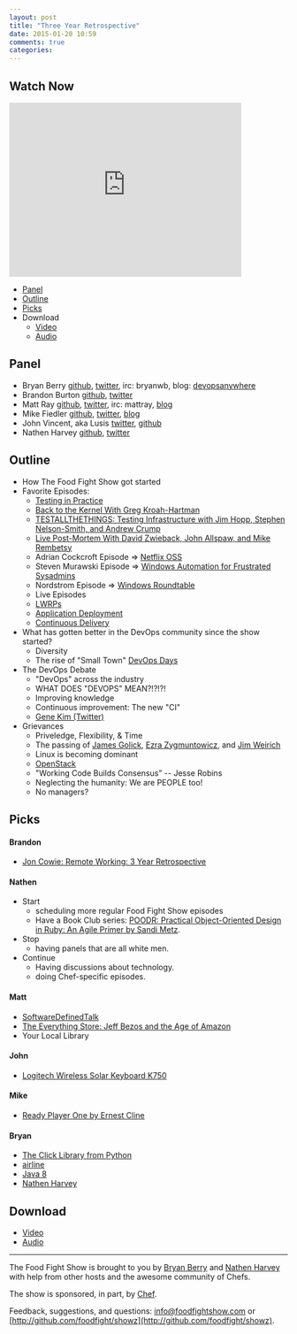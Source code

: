 ```yaml
---
layout: post
title: "Three Year Retrospective"
date: 2015-01-20 10:59
comments: true
categories:
---
```


Watch Now
-----
<iframe width="420" height="315" src="http://www.youtube.com/embed/o4Qz1mHTpE4" frameborder="0" allowfullscreen></iframe>

* [Panel](http://foodfightshow.org/2015/01/three-year-retropective.html#panel)
* [Outline](http://foodfightshow.org/2015/01/three-year-retropective.html#outline)
* [Picks](http://foodfightshow.org/2015/01/three-year-retropective.html#picks)
* Download
  * [Video](http://youtu.be/o4Qz1mHTpE4)
  * [Audio](http://traffic.libsyn.com/foodfight/FoodFightShow86-ThreeYearRetrospective.mp3)

Panel<a name="panel"></a>
-----
* Bryan Berry [github](http://github.com/bryanwb), [twitter](http://twitter.com/bryanwb), irc: bryanwb, blog: [devopsanywhere](http://devopsanywhere.blogspot.com)
* Brandon Burton [github](http://github.com/solarce), [twitter](https://twitter.com/solarce)
* Matt Ray [github](http://github.com/mattray), [twitter](http://twitter.com/mattray), irc: mattray, [blog](http://www.leastresistance.net/)
* Mike Fiedler [github](http://github.com/miketheman), [twitter](http://twitter.com/mikefiedler), [blog](http://www.miketheman.net)
* John Vincent, aka Lusis [twitter](https://twitter.com/#!/lusis), [github](https://github.com/lusis)
* Nathen Harvey [github](http://github.com/nathenharvey), [twitter](http://twitter.com/nathenharvey)

<!-- more -->

Outline<a name="outline"></a>
-------

* How The Food Fight Show got started
* Favorite Episodes:
  * [Testing in Practice](http://foodfightshow.org/2013/05/testing-in-practice.html)
  * [Back to the Kernel With Greg Kroah-Hartman](http://foodfightshow.org/2012/04/episode-8-back-to-kernel-with-greg.html)
  * [TESTALLTHETHINGS: Testing Infrastructure with Jim Hopp, Stephen Nelson-Smith, and Andrew Crump](http://foodfightshow.org/2012/04/episode-10-testallthethings-testing.html)
  * [Live Post-Mortem With David Zwieback, John Allspaw, and Mike Rembetsy](http://foodfightshow.org/2012/05/episode-14-live-post-mortem-with-david.html)
  * Adrian Cockcroft Episode => [Netflix OSS](http://foodfightshow.org/2013/05/netflix-oss.html)
  * Steven Murawski Episode => [Windows Automation for Frustrated Sysadmins](http://foodfightshow.org/2014/10/windows-automation-for-angry-neckbeards.html)
  * Nordstrom Episode => [Windows Roundtable](http://foodfightshow.org/2013/01/windows-roundtable.html)
  * Live Episodes
  * [LWRPs](http://foodfightshow.org/2013/03/lwrps.html)
  * [Application Deployment](http://foodfightshow.org/2013/01/application-deployment.html)
  * [Continuous Delivery](http://foodfightshow.org/2013/06/continuous-delivery.html)
* What has gotten better in the DevOps community since the show started?
  * Diversity
  * The rise of "Small Town" [DevOps Days](http://www.devopsdays.org/)
* The DevOps Debate
  * "DevOps" across the industry
  * WHAT DOES "DEVOPS" MEAN?!?!?!
  * Improving knowledge
  * Continuous improvement: The new "CI"
  * [Gene Kim (Twitter)](https://twitter.com/RealGeneKim)
* Grievances
  * Priveledge, Flexibility, & Time
  * The passing of [James Golick](http://en.wikipedia.org/wiki/James_Golick), [Ezra Zygmuntowicz](https://twitter.com/ezmobius), and [Jim Weirich](http://en.wikipedia.org/wiki/Jim_Weirich)
  * Linux is becoming dominant
  * [OpenStack](http://www.openstack.org/)
  * "Working Code Builds Consensus" -- Jesse Robins
  * Neglecting the humanity: We are PEOPLE too!
  * No managers?

Picks<a name="picks"></a>
-----

#### Brandon

* [Jon Cowie: Remote Working: 3 Year Retrospective](http://blog.jonliv.es/remote-working-3-year-retrospective/)

#### Nathen

- Start
  - scheduling more regular Food Fight Show episodes
  - Have a Book Club series: [POODR: Practical Object-Oriented Design in Ruby: An Agile Primer by Sandi Metz](http://www.poodr.com/).
- Stop
  - having panels that are all white men.
- Continue
  - Having discussions about technology.
  - doing Chef-specific episodes.

#### Matt

* [SoftwareDefinedTalk](http://softwaredefinedtalk.com/)
* [The Everything Store: Jeff Bezos and the Age of Amazon](http://www.amazon.com/The-Everything-Store-Bezos-Amazon/dp/0316219266)
* Your Local Library

#### John

* [Logitech Wireless Solar Keyboard K750](http://www.logitech.com/en-us/product/k750-keyboard)

#### Mike

* [Ready Player One by Ernest Cline](http://www.amazon.com/gp/product/B004J4WKUQ?btkr=1)

#### Bryan

* [The Click Library from Python](http://click.pocoo.org/3/)
* [airline](https://github.com/airlift/airline)
* [Java 8](http://www.oracle.com/technetwork/java/javase/overview/java8-2100321.html)
* [Nathen Harvey](http://twitter.com/nathenharvey)

Download
--------
* [Video](http://youtu.be/o4Qz1mHTpE4)
* [Audio](http://traffic.libsyn.com/foodfight/FoodFightShow86-ThreeYearRetrospective.mp3)

<hr />

The Food Fight Show is brought to you by [Bryan Berry](https://twitter.com/bryanwb) and [Nathen Harvey](https://twitter.com/nathenharvey) with help from other hosts and the awesome community of Chefs.

The show is sponsored, in part, by [Chef](http://www.getchef.com).

Feedback, suggestions, and questions:  [info@foodfightshow.com](mailto:info@foodfightshow.com) or  [http://github.com/foodfight/showz](http://github.com/foodfight/showz).
